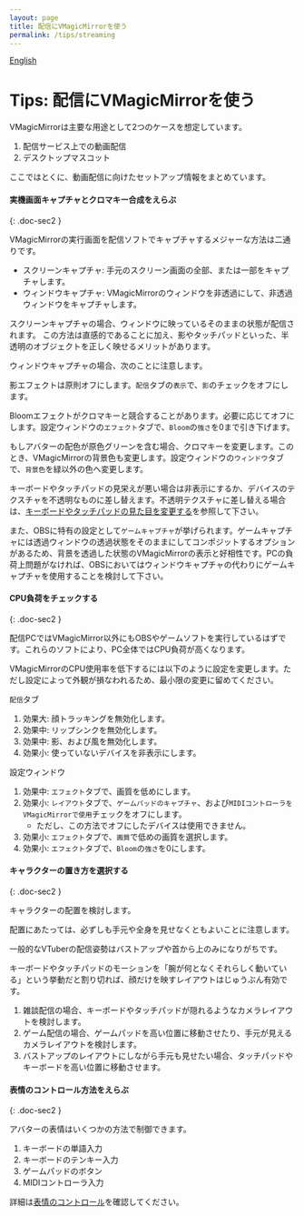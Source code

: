 ```yaml
---
layout: page
title: 配信にVMagicMirrorを使う
permalink: /tips/streaming
---
```


[English](../en/tips/streaming)

# Tips: 配信にVMagicMirrorを使う

VMagicMirrorは主要な用途として2つのケースを想定しています。

1. 配信サービス上での動画配信
2. デスクトップマスコット

ここではとくに、動画配信に向けたセットアップ情報をまとめています。

#### 実機画面キャプチャとクロマキー合成をえらぶ
{: .doc-sec2 }

VMagicMirrorの実行画面を配信ソフトでキャプチャするメジャーな方法は二通りです。

* スクリーンキャプチャ: 手元のスクリーン画面の全部、または一部をキャプチャします。
* ウィンドウキャプチャ: VMagicMirrorのウィンドウを非透過にして、非透過ウィンドウをキャプチャします。

スクリーンキャプチャの場合、ウィンドウに映っているそのままの状態が配信されます。
この方法は直感的であることに加え、影やタッチパッドといった、半透明のオブジェクトを正しく映せるメリットがあります。

ウィンドウキャプチャの場合、次のことに注意します。

影エフェクトは原則オフにします。`配信`タブの`表示`で、`影`のチェックをオフにします。

Bloomエフェクトがクロマキーと競合することがあります。必要に応じてオフにします。設定ウィンドウの`エフェクト`タブで、`Bloom`の`強さ`を0まで引き下げます。

もしアバターの配色が原色グリーンを含む場合、クロマキーを変更します。このとき、VMagicMirrorの背景色も変更します。設定ウィンドウの`ウィンドウ`タブで、`背景色`を緑以外の色へ変更します。

キーボードやタッチパッドの見栄えが悪い場合は非表示にするか、デバイスのテクスチャを不透明なものに差し替えます。不透明テクスチャに差し替える場合は、[キーボードやタッチパッドの見た目を変更する](./change_textures)を参照して下さい。

また、OBSに特有の設定として`ゲームキャプチャ`が挙げられます。ゲームキャプチャには透過ウィンドウの透過状態をそのままにしてコンポジットするオプションがあるため、背景を透過した状態のVMagicMirrorの表示と好相性です。PCの負荷上問題がなければ、OBSにおいてはウィンドウキャプチャの代わりにゲームキャプチャを使用することを検討して下さい。


#### CPU負荷をチェックする
{: .doc-sec2 }

配信PCではVMagicMirror以外にもOBSやゲームソフトを実行しているはずです。これらのソフトにより、PC全体ではCPU負荷が高くなります。

VMagicMirrorのCPU使用率を低下するには以下のように設定を変更します。ただし設定によって外観が損なわれるため、最小限の変更に留めてください。

`配信`タブ

1. 効果大: 顔トラッキングを無効化します。
2. 効果中: リップシンクを無効化します。
3. 効果中: 影、および風を無効化します。
4. 効果小: 使っていないデバイスを非表示にします。

設定ウィンドウ

1. 効果中: `エフェクト`タブで、画質を低めにします。
2. 効果小: `レイアウト`タブで、`ゲームパッドのキャプチャ`、および`MIDIコントローラをVMagicMirrorで使用`チェックをオフにします。
    - ただし、この方法でオフにしたデバイスは使用できません。
3. 効果小: `エフェクト`タブで、`画質`で低めの画質を選択します。
4. 効果小: `エフェクト`タブで、`Bloom`の`強さ`を0にします。


#### キャラクターの置き方を選択する
{: .doc-sec2 }

キャラクターの配置を検討します。

配置にあたっては、必ずしも手元や全身を見せなくともよいことに注意します。

一般的なVTuberの配信姿勢はバストアップや首から上のみになりがちです。

キーボードやタッチパッドのモーションを「腕が何となくそれらしく動いている」という挙動だと割り切れば、顔だけを映すレイアウトはじゅうぶん有効です。

1. 雑談配信の場合、キーボードやタッチパッドが隠れるようなカメラレイアウトを検討します。
2. ゲーム配信の場合、ゲームパッドを高い位置に移動させたり、手元が見えるカメラレイアウトを検討します。
3. バストアップのレイアウトにしながら手元も見せたい場合、タッチパッドやキーボードを高い位置に移動させます。


#### 表情のコントロール方法をえらぶ
{: .doc-sec2 }

アバターの表情はいくつかの方法で制御できます。

1. キーボードの単語入力
2. キーボードのテンキー入力
3. ゲームパッドのボタン
4. MIDIコントローラ入力

詳細は[表情のコントロール](../docs/expressions)を確認してください。
